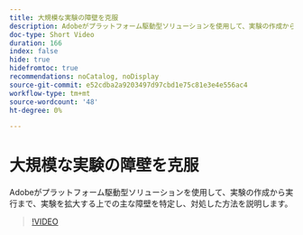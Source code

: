 ```yaml
---
title: 大規模な実験の障壁を克服
description: Adobeがプラットフォーム駆動型ソリューションを使用して、実験の作成から実行まで、実験を拡大する上での主な障壁を特定し、対処した方法を説明します。
doc-type: Short Video
duration: 166
index: false
hide: true
hidefromtoc: true
recommendations: noCatalog, noDisplay
source-git-commit: e52cdba2a9203497d97cbd1e75c81e3e4e556ac4
workflow-type: tm+mt
source-wordcount: '48'
ht-degree: 0%

---
```



# 大規模な実験の障壁を克服

Adobeがプラットフォーム駆動型ソリューションを使用して、実験の作成から実行まで、実験を拡大する上での主な障壁を特定し、対処した方法を説明します。

<!-- 62_S531_3442531_165_overcoming-barriers-to-experimentation-at-scale -->
>[!VIDEO](https://video.tv.adobe.com/v/3460371/?learn=on&enablevpops=true&captions=jpn)
